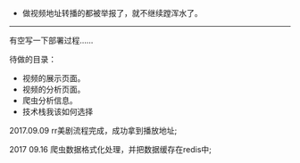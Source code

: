 * 做视频地址转播的都被举报了，就不继续蹚浑水了。
***

有空写一下部署过程……

待做的目录：
  - 视频的展示页面。
  - 视频的分析页面。
  - 爬虫分析信息。
  - 技术栈我该如何选择

2017.09.09  rr美剧流程完成，成功拿到播放地址;

2017 09.16  爬虫数据格式化处理，并把数据缓存在redis中;
